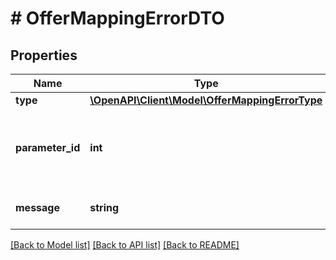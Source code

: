 # # OfferMappingErrorDTO

## Properties

Name | Type | Description | Notes
------------ | ------------- | ------------- | -------------
**type** | [**\OpenAPI\Client\Model\OfferMappingErrorType**](OfferMappingErrorType.md) |  |
**parameter_id** | **int** | Идентификатор характеристики, с которой связана ошибка или предупреждение. | [optional]
**message** | **string** | Текст ошибки или предупреждения. |

[[Back to Model list]](../../README.md#models) [[Back to API list]](../../README.md#endpoints) [[Back to README]](../../README.md)
